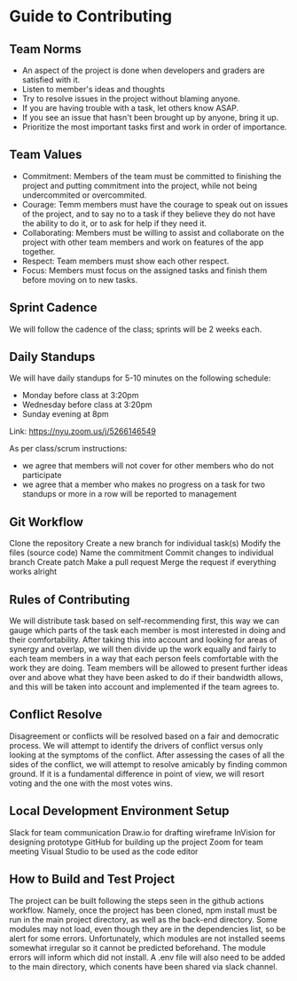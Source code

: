 # Guide to Contributing

## Team Norms
- An aspect of the project is done when developers and graders are satisfied with it.
- Listen to member's ideas and thoughts
- Try to resolve issues in the project without blaming anyone.
- If you are having trouble with a task, let others know ASAP.
- If you see an issue that hasn't been brought up by anyone, bring it up.
- Prioritize the most important tasks first and work in order of importance.

## Team Values
- Commitment: Members of the team must be committed to finishing the project and putting commitment into the project, while not being undercommited or overcommited. 
- Courage: Temm members must have the courage to speak out on issues of the project, and to say no to a task if they believe they do not have the ability to do it, or to ask for help if they need it. 
- Collaborating: Members must be willing to assist and collaborate on the project with other team members and work on features of the app together. 
- Respect: Team members must show each other respect.
- Focus: Members must focus on the assigned tasks and finish them before moving on to new tasks.


## Sprint Cadence

We will follow the cadence of the class; sprints will be 2 weeks each.

## Daily Standups

We will have daily standups for 5-10 minutes on the following schedule:
- Monday before class at 3:20pm
- Wednesday before class at 3:20pm
- Sunday evening at 8pm

Link: https://nyu.zoom.us/j/5266146549

As per class/scrum instructions:
- we agree that members will not cover for other members who do not participate
- we agree that a member who makes no progress on a task for two standups or
  more in a row will be reported to management

## Git Workflow
Clone the repository
Create a new branch for individual task(s)
Modify the files (source code)
Name the commitment
Commit changes to individual branch
Create patch
Make a pull request
Merge the request if everything works alright

## Rules of Contributing
We will distribute task based on self-recommending first, this way we can gauge 
which parts of the task each member is most interested in doing and their 
comfortability. After taking this into account and looking for areas of synergy 
and overlap, we will then divide up the work equally and fairly to each team 
members in a way that each person feels comfortable with the work they are doing. 
Team members will be allowed to present further ideas over and above what they 
have been asked to do if their bandwidth allows, and this will be taken into 
account and implemented if the team agrees to.

## Conflict Resolve
Disagreement or conflicts will be resolved based on a fair and democratic process. 
We will attempt to identify the drivers of conflict versus only looking at the 
symptoms of the conflict. After assessing the cases of all the sides of the conflict, 
we will attempt to resolve amicably by finding common ground. If it is a fundamental 
difference in point of view, we will resort voting and the one with the most votes 
wins.

## Local Development Environment Setup
Slack for team communication
Draw.io for drafting wireframe 
InVision for designing prototype
GitHub for building up the project
Zoom for team meeting
Visual Studio to be used as the code editor

## How to Build and Test Project
The project can be built following the steps seen in the github actions workflow. Namely, once the project has been cloned, npm install must be run in the main project directory, as well as the back-end directory. Some modules may not load, even though they are in the dependencies list, so be alert for some errors. Unfortunately, which modules are not installed seems somewhat irregular so it cannot be predicted beforehand. The module errors will inform which did not install. A .env file will also need to be added to the main directory, which conents have been shared via slack channel. 

